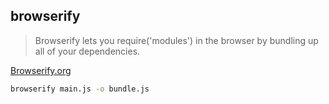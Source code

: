 ##  browserify

> Browserify lets you require('modules') in the browser by bundling up all of your dependencies.

[Browserify.org](http://browserify.org/)

```bash
browserify main.js -o bundle.js
```
